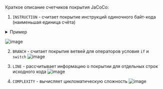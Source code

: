 Краткое описание счетчиков покрытия JaCoCo:
1. `INSTRUCTION` - считает покрытие инструкций одиночного байт-кода (наименьшая единица счёта)
<details>
  <summary>Пример</summary> 
Исходный код:

```java
outer:
for (int i = 2; i < 1000; i++) {
    for (int j = 2; j < i; j++) {
        if (i % j == 0)
            continue outer;
    }
    System.out.println(i);
}
```

Байт-код:

```0:   iconst_2
1:   istore_1
2:   iload_1
3:   sipush  1000
6:   if_icmpge       44
9:   iconst_2
10:  istore_2
11:  iload_2
12:  iload_1
13:  if_icmpge       31
16:  iload_1
17:  iload_2
18:  irem
19:  ifne    25
22:  goto    38
25:  iinc    2, 1
28:  goto    11
31:  getstatic       #84; //Field java/lang/System.out:Ljava/io/PrintStream;
34:  iload_1
35:  invokevirtual   #85; //Method java/io/PrintStream.println:(I)V
38:  iinc    1, 1
41:  goto    2
44:  return
```
</details>

![image](https://user-images.githubusercontent.com/68705045/102531875-47158c80-40cd-11eb-81b6-1cdb79150cc1.png)

2. `BRANCH` - считает покрытие ветвей для операторов условия `if` и `switch`
![image](https://user-images.githubusercontent.com/68705045/102532043-8e038200-40cd-11eb-8fc2-bc33485bea4a.png)

2. `LINE` - рассчитывает информацию о покрытии для отдельных строк исходного кода
![image](https://user-images.githubusercontent.com/68705045/102532157-c014e400-40cd-11eb-89fd-755c6e0fff52.png)

2. `COMPLEXITY` - вычисляет цикломатическую сложность
![image](https://user-images.githubusercontent.com/68705045/102532332-05391600-40ce-11eb-8cd3-8a727a66ed1d.png)
